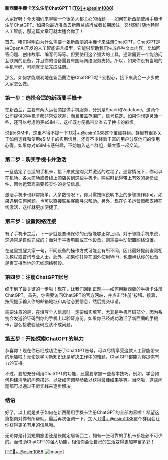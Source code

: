 **新西蘭手機卡怎么注册ChatGPT？[[TG💪+ @esim1088](https://t.me/s/esim1088)]**

大家好呀！今天咱们来聊聊一个很多人都关心的话题——如何在新西蘭使用手機卡注册ChatGPT。如果你最近准备去新西兰旅行或者长期居住，又想随时随地畅聊人工智能，那这篇文章可就太适合你了！

首先，咱们得明白为什么需要一张新西蘭的手機卡来注册ChatGPT。ChatGPT是由OpenAI开发的人工智能语言模型，它能够帮助我们生成各种文本内容，比如回答问题、创作故事、编写代码等。但要使用这个强大的工具，通常需要一个能访问互联网的设备，并且你的设备需要有国际网络服务支持。所以，如果你没有当地的手机号码，可能就无法完成注册。

那么，如何才能顺利地在新西蘭注册ChatGPT呢？别担心，接下来我会一步步教大家怎么做。

### 第一步：选择合适的新西蘭手機卡

在新西兰，主要有两大运营商提供手机服务，分别是Spark和Vodafone。这两个公司提供的手机卡都非常受欢迎，而且覆盖范围广，信号稳定。如果你想更灵活一些，还可以考虑购买eSIM卡，这样既方便携带又省去了换卡的麻烦。

说到eSIM卡，这里不得不提一下[TG💪+ @esim1088](https://t.me/s/esim1088)这个宝藏群组。群里有很多关于如何选择和使用eSIM卡的实用信息，还有不少经验丰富的用户分享他们的使用心得。如果你对eSIM卡感兴趣，不妨加入这个群组，跟大家一起交流。

### 第二步：购买手機卡并激活

一旦选定了合适的手机卡，接下来就是购买并激活的过程了。通常情况下，你可以在机场、各大商场或者线上商店买到这些手机卡。购买时记得带上有效的身份证件，因为运营商需要核实你的身份信息。

激活手机卡也非常简单。大多数情况下，你只需按照说明书上的步骤操作即可。如果遇到任何问题，也可以直接联系客服寻求帮助。另外，现在许多运营商都支持在线激活，这样就更加便捷了。

### 第三步：设置网络连接

有了手机卡之后，下一步就是要确保你的设备能够正常上网。对于智能手机来说，这通常是自动完成的；而对于平板电脑或其他设备，则需要手动配置网络设置。

在这里提醒大家一句，不同设备的操作方式可能会有所不同，因此最好提前查阅相关教程或咨询专业人士。此外，如果你打算在国外使用WiFi，也要确认你的设备是否支持当地的无线网络频段。

### 第四步：注册ChatGPT账号

终于到了最关键的一步啦！现在，让我们回到正题——如何用新西蘭的手機卡注册ChatGPT。首先，你需要访问ChatGPT的官方网站，并点击“注册”按钮。接着，按照提示输入你的邮箱地址和其他必要信息，然后提交申请。

需要注意的是，在填写个人信息时一定要如实填写，尤其是手机号码部分，因为系统会发送验证码到你的手机上以验证身份。如果你已经成功激活了新西蘭的手機卡，那么接收验证码应该不成问题。

### 第五步：开始探索ChatGPT的魅力

恭喜你！现在你已经成功注册了ChatGPT账号，可以尽情享受这款人工智能带来的乐趣啦！无论是学习新知识还是解决工作中的难题，ChatGPT都能为你提供有力的支持。

不过，要想充分利用ChatGPT的功能，还需要掌握一些基本技巧。例如，学会如何构建清晰的问题描述，以及如何调整参数以获得最佳结果等等。当然啦，这些问题都可以通过不断实践来逐步解决。

### 结语

好了，以上就是关于如何在新西蘭用手機卡注册ChatGPT的全部内容啦！希望这篇指南对你有所帮助。最后再次强调一下，加入[TG💪+ @esim1088](https://t.me/s/esim1088)这个群组会让你获得更多有用的信息哦。

无论你是计划短期旅游还是长期定居新西兰，拥有一张可靠的手机卡都是必不可少的。而借助ChatGPT的强大功能，相信你会让自己的生活变得更加丰富多彩！

[[TG💪+ @esim1088](https://t.me/s/esim1088) ![Image](https://i.postimg.cc/4NQfJmqS/Snipaste-2025-05-13-00-14-12.png)]